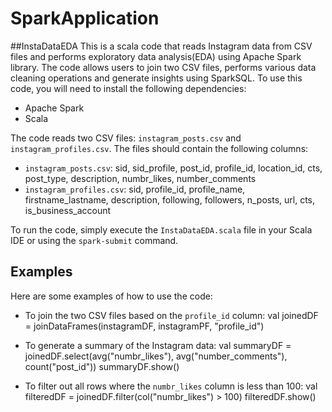 # SparkApplication
##InstaDataEDA
This is a scala code that reads Instagram data from CSV files and performs exploratory data analysis(EDA) using Apache Spark library.
The code allows users to join two CSV files, performs various data cleaning operations and generate insights using SparkSQL.
To use this code, you will need to install the following dependencies:

- Apache Spark
- Scala

The code reads two CSV files: `instagram_posts.csv` and `instagram_profiles.csv`. The files should contain the following columns:

- `instagram_posts.csv`: sid, sid_profile, post_id, profile_id, location_id, cts, post_type, description, numbr_likes, number_comments
- `instagram_profiles.csv`: sid, profile_id, profile_name, firstname_lastname, description, following, followers, n_posts, url, cts, is_business_account

To run the code, simply execute the `InstaDataEDA.scala` file in your Scala IDE or using the `spark-submit` command.

## Examples

Here are some examples of how to use the code:

- To join the two CSV files based on the `profile_id` column:
val joinedDF = joinDataFrames(instagramDF, instagramPF, "profile_id")

- To generate a summary of the Instagram data:
val summaryDF = joinedDF.select(avg("numbr_likes"), avg("number_comments"), count("post_id"))
summaryDF.show()


- To filter out all rows where the `numbr_likes` column is less than 100:
val filteredDF = joinedDF.filter(col("numbr_likes") > 100)
filteredDF.show()

